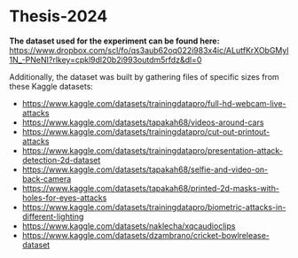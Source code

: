 # Thesis-2024

**The dataset used for the experiment can be found here:** 
https://www.dropbox.com/scl/fo/qs3aub62oq022i983x4ic/ALutfKrXObGMyl1N_-PNeNI?rlkey=cpkl9dl20b2i993outdm5rfdz&dl=0

Additionally, the dataset was built by gathering files of specific sizes from these Kaggle datasets:
- https://www.kaggle.com/datasets/trainingdatapro/full-hd-webcam-live-attacks
- https://www.kaggle.com/datasets/tapakah68/videos-around-cars
- https://www.kaggle.com/datasets/trainingdatapro/cut-out-printout-attacks
- https://www.kaggle.com/datasets/trainingdatapro/presentation-attack-detection-2d-dataset
- https://www.kaggle.com/datasets/tapakah68/selfie-and-video-on-back-camera
- https://www.kaggle.com/datasets/tapakah68/printed-2d-masks-with-holes-for-eyes-attacks
- https://www.kaggle.com/datasets/trainingdatapro/biometric-attacks-in-different-lighting
- https://www.kaggle.com/datasets/naklecha/xqcaudioclips
- https://www.kaggle.com/datasets/dzambrano/cricket-bowlrelease-dataset
